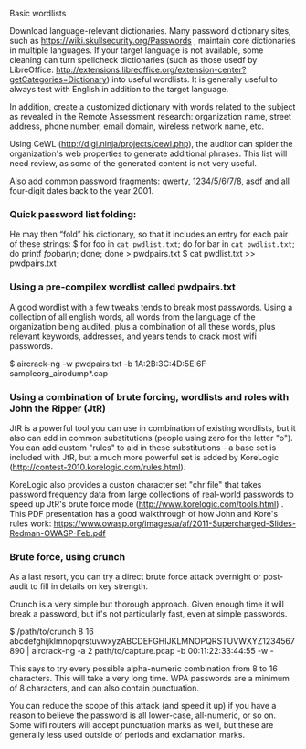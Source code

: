 Basic wordlists

Download language-relevant dictionaries. Many password dictionary sites, such as https://wiki.skullsecurity.org/Passwords , maintain core dictionaries in multiple languages.  If your target language is not available, some cleaning can turn spellcheck dictionaries (such as those usedf by LibreOffice: http://extensions.libreoffice.org/extension-center?getCategories=Dictionary) into useful wordlists.  It is generally useful to always test with English in addition to the target language.

In addition, create a customized dictionary with words related to the subject as revealed in the Remote Assessment research: organization name, street address, phone number, email domain, wireless network name, etc. 

Using CeWL (http://digi.ninja/projects/cewl.php), the auditor can spider the organization's web properties to generate additional phrases.  This list will need review, as some of the generated content is not very useful.

Also add common password fragments: qwerty, 1234/5/6/7/8, asdf and all four-digit dates back to the year 2001.


### Quick password list folding: ###

He may then “fold” his dictionary, so that it includes an entry for each pair of these strings:
$ for foo in `cat pwdlist.txt`; do for bar in `cat pwdlist.txt`; do printf $foo$bar\n; done; done > pwdpairs.txt
$ cat pwdlist.txt >> pwdpairs.txt


### Using a pre-compilex wordlist called pwdpairs.txt ###

A good wordlist with a few tweaks tends to break most passwords.  Using a collection of all english words, all words from the language of the organization being audited, plus a combination of all these words, plus relevant keywords, addresses, and years tends to crack most wifi passwords.

$ aircrack-ng -w pwdpairs.txt -b 1A:2B:3C:4D:5E:6F sampleorg_airodump*.cap

### Using a combination of brute forcing, wordlists and roles with John the Ripper (JtR) ###

JtR is a powerful tool you can use in combination of existing wordlists, but it also can add in common substitutions (people using zero for the letter "o").  You can add custom "rules" to aid in these substitutions - a base set is included with JtR, but a much more powerful set is added by KoreLogic (http://contest-2010.korelogic.com/rules.html).

KoreLogic also provides a custon character set "chr file" that takes password frequency data from large collections of real-world passwords to speed up JtR's brute force mode (http://www.korelogic.com/tools.html) . This PDF presentation has a good walkthrough of how John and Kore's rules work: https://www.owasp.org/images/a/af/2011-Supercharged-Slides-Redman-OWASP-Feb.pdf

### Brute force, using crunch ###

As a last resort, you can try a direct brute force attack overnight or post-audit to fill in details on key strength.

Crunch is a very simple but thorough approach. Given enough time it will break a password, but it's not particularly fast, even at simple passwords. 

$ /path/to/crunch 8 16 abcdefghijklmnopqrstuvwxyzABCDEFGHIJKLMNOPQRSTUVWXYZ1234567890 | aircrack-ng -a 2 path/to/capture.pcap -b 00:11:22:33:44:55 -w -

This says to try every possible alpha-numeric combination from 8 to 16 characters. This will take a very long time. WPA passwords are a minimum of 8 characters, and can also contain punctuation. 

You can reduce the scope of this attack (and speed it up) if you have a reason to believe the password is all lower-case, all-numeric, or so on.  Some wifi routers will accept punctuation marks as well, but these are generally less used outside of periods and exclamation marks.


